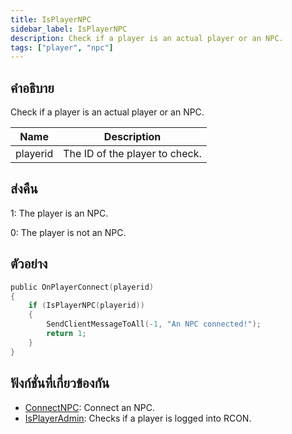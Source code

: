 ```yaml
---
title: IsPlayerNPC
sidebar_label: IsPlayerNPC
description: Check if a player is an actual player or an NPC.
tags: ["player", "npc"]
---
```


## คำอธิบาย

Check if a player is an actual player or an NPC.

| Name     | Description                    |
| -------- | ------------------------------ |
| playerid | The ID of the player to check. |

## ส่งคืน

1: The player is an NPC.

0: The player is not an NPC.

## ตัวอย่าง

```c
public OnPlayerConnect(playerid)
{
    if (IsPlayerNPC(playerid))
    {
        SendClientMessageToAll(-1, "An NPC connected!");
        return 1;
    }
}
```

## ฟังก์ชั่นที่เกี่ยวข้องกัน

- [ConnectNPC](../../scripting/functions/ConnectNPC.md): Connect an NPC.
- [IsPlayerAdmin](../../scripting/functions/IsPlayerAdmin.md): Checks if a player is logged into RCON.
